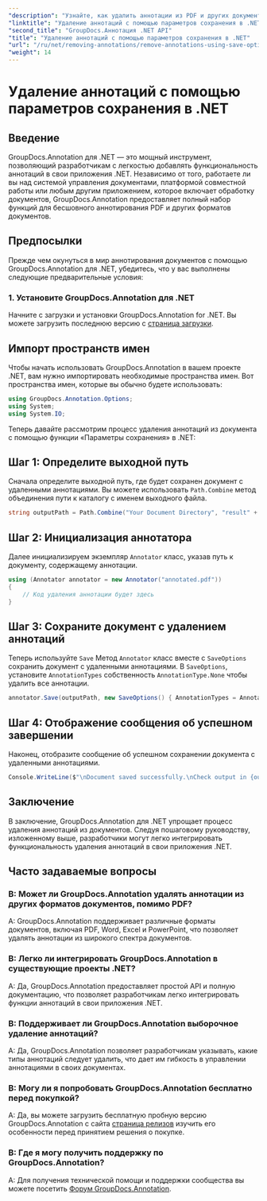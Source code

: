 ```yaml
---
"description": "Узнайте, как удалить аннотации из PDF и других документов в .NET с помощью GroupDocs.Annotation. Пошаговое руководство с примерами кода."
"linktitle": "Удаление аннотаций с помощью параметров сохранения в .NET"
"second_title": "GroupDocs.Аннотация .NET API"
"title": "Удаление аннотаций с помощью параметров сохранения в .NET"
"url": "/ru/net/removing-annotations/remove-annotations-using-save-options/"
"weight": 14
---
```


# Удаление аннотаций с помощью параметров сохранения в .NET

## Введение

GroupDocs.Annotation для .NET — это мощный инструмент, позволяющий разработчикам с легкостью добавлять функциональность аннотаций в свои приложения .NET. Независимо от того, работаете ли вы над системой управления документами, платформой совместной работы или любым другим приложением, которое включает обработку документов, GroupDocs.Annotation предоставляет полный набор функций для бесшовного аннотирования PDF и других форматов документов.

## Предпосылки

Прежде чем окунуться в мир аннотирования документов с помощью GroupDocs.Annotation для .NET, убедитесь, что у вас выполнены следующие предварительные условия:

### 1. Установите GroupDocs.Annotation для .NET

Начните с загрузки и установки GroupDocs.Annotation for .NET. Вы можете загрузить последнюю версию с [страница загрузки](https://releases.groupdocs.com/annotation/net/).

## Импорт пространств имен

Чтобы начать использовать GroupDocs.Annotation в вашем проекте .NET, вам нужно импортировать необходимые пространства имен. Вот пространства имен, которые вы обычно будете использовать:

```csharp
using GroupDocs.Annotation.Options;
using System;
using System.IO;
```


Теперь давайте рассмотрим процесс удаления аннотаций из документа с помощью функции «Параметры сохранения» в .NET:

## Шаг 1: Определите выходной путь

Сначала определите выходной путь, где будет сохранен документ с удаленными аннотациями. Вы можете использовать `Path.Combine` метод объединения пути к каталогу с именем выходного файла.

```csharp
string outputPath = Path.Combine("Your Document Directory", "result" + Path.GetExtension("input.pdf"));
```

## Шаг 2: Инициализация аннотатора

Далее инициализируем экземпляр `Annotator` класс, указав путь к документу, содержащему аннотации.

```csharp
using (Annotator annotator = new Annotator("annotated.pdf"))
{
    // Код удаления аннотации будет здесь
}
```

## Шаг 3: Сохраните документ с удалением аннотаций

Теперь используйте `Save` Метод `Annotator` класс вместе с `SaveOptions` сохранить документ с удаленными аннотациями. В `SaveOptions`, установите `AnnotationTypes` собственность `AnnotationType.None` чтобы удалить все аннотации.

```csharp
annotator.Save(outputPath, new SaveOptions() { AnnotationTypes = AnnotationType.None });
```

## Шаг 4: Отображение сообщения об успешном завершении

Наконец, отобразите сообщение об успешном сохранении документа с удаленными аннотациями.

```csharp
Console.WriteLine($"\nDocument saved successfully.\nCheck output in {outputPath}.");
```

## Заключение

В заключение, GroupDocs.Annotation для .NET упрощает процесс удаления аннотаций из документов. Следуя пошаговому руководству, изложенному выше, разработчики могут легко интегрировать функциональность удаления аннотаций в свои приложения .NET.

## Часто задаваемые вопросы

### В: Может ли GroupDocs.Annotation удалять аннотации из других форматов документов, помимо PDF?

A: GroupDocs.Annotation поддерживает различные форматы документов, включая PDF, Word, Excel и PowerPoint, что позволяет удалять аннотации из широкого спектра документов.

### В: Легко ли интегрировать GroupDocs.Annotation в существующие проекты .NET?

A: Да, GroupDocs.Annotation предоставляет простой API и полную документацию, что позволяет разработчикам легко интегрировать функции аннотаций в свои приложения .NET.

### В: Поддерживает ли GroupDocs.Annotation выборочное удаление аннотаций?

A: Да, GroupDocs.Annotation позволяет разработчикам указывать, какие типы аннотаций следует удалить, что дает им гибкость в управлении аннотациями в своих документах.

### В: Могу ли я попробовать GroupDocs.Annotation бесплатно перед покупкой?

A: Да, вы можете загрузить бесплатную пробную версию GroupDocs.Annotation с сайта [страница релизов](https://releases.groupdocs.com/) изучить его особенности перед принятием решения о покупке.

### В: Где я могу получить поддержку по GroupDocs.Annotation?

A: Для получения технической помощи и поддержки сообщества вы можете посетить [Форум GroupDocs.Annotation](https://forum.groupdocs.com/c/annotation/10).